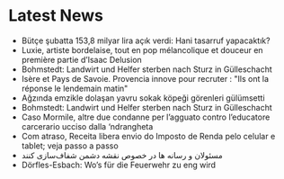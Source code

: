 # Latest News
-  Bütçe şubatta 153,8 milyar lira açık verdi: Hani tasarruf yapacaktık?
-  Luxie, artiste bordelaise, tout en pop mélancolique et douceur en première partie d’Isaac Delusion
-  Bohmstedt: Landwirt und Helfer sterben nach Sturz in Gülleschacht
-  Isère et Pays de Savoie. Provencia innove pour recruter : "Ils ont la réponse le lendemain matin"
-  Ağzında emzikle dolaşan yavru sokak köpeği görenleri gülümsetti
-  Bohmstedt: Landwirt und Helfer sterben nach Sturz in Gülleschacht
-  Caso Mormile, altre due condanne per l’agguato contro l’educatore carcerario ucciso dalla ‘ndrangheta
-  Com atraso, Receita libera envio do Imposto de Renda pelo celular e tablet; veja passo a passo
-  مسئولان و رسانه ها در خصوص نقشه دشمن‌ شفاف‌سازی کنند
-  Dörfles-Esbach: Wo’s für die Feuerwehr zu eng wird
